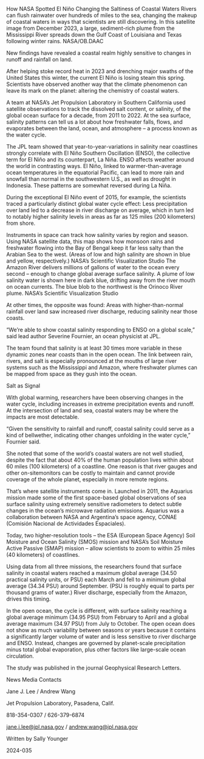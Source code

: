 How NASA Spotted El Niño Changing the Saltiness of Coastal Waters 
 Rivers can flush rainwater over hundreds of miles to the sea, changing the makeup of coastal waters in ways that scientists are still discovering. In this satellite image from December 2023, a large, sediment-rich plume from the Mississippi River spreads down the Gulf Coast of Louisiana and Texas following winter rains. NASA/OB.DAAC

New findings have revealed a coastal realm highly sensitive to changes in runoff and rainfall on land.

After helping stoke record heat in 2023 and drenching major swaths of the United States this winter, the current El Niño is losing steam this spring. Scientists have observed another way that the climate phenomenon can leave its mark on the planet: altering the chemistry of coastal waters.

A team at NASA’s Jet Propulsion Laboratory in Southern California used satellite observations to track the dissolved salt content, or salinity, of the global ocean surface for a decade, from 2011 to 2022. At the sea surface, salinity patterns can tell us a lot about how freshwater falls, flows, and evaporates between the land, ocean, and atmosphere – a process known as the water cycle.

The JPL team showed that year-to-year-variations in salinity near coastlines strongly correlate with El Niño Southern Oscillation (ENSO), the collective term for El Niño and its counterpart, La Niña. ENSO affects weather around the world in contrasting ways. El Niño, linked to warmer-than-average ocean temperatures in the equatorial Pacific, can lead to more rain and snowfall than normal in the southwestern U.S., as well as drought in Indonesia. These patterns are somewhat reversed during La Niña.

During the exceptional El Niño event of 2015, for example, the scientists traced a particularly distinct global water cycle effect: Less precipitation over land led to a decrease in river discharge on average, which in turn led to notably higher salinity levels in areas as far as 125 miles (200 kilometers) from shore.

Instruments in space can track how salinity varies by region and season. Using NASA satellite data, this map shows how monsoon rains and freshwater flowing into the Bay of Bengal keep it far less salty than the Arabian Sea to the west. (Areas of low and high salinity are shown in blue and yellow, respectively.) NASA’s Scientific Visualization Studio The Amazon River delivers millions of gallons of water to the ocean every second – enough to change global average surface salinity. A plume of low salinity water is shown here in dark blue, drifting away from the river mouth on ocean currents. The blue blob to the northwest is the Orinoco River plume. NASA’s Scientific Visualization Studio

At other times, the opposite was found: Areas with higher-than-normal rainfall over land saw increased river discharge, reducing salinity near those coasts.

“We’re able to show coastal salinity responding to ENSO on a global scale,” said lead author Severine Fournier, an ocean physicist at JPL.

The team found that salinity is at least 30 times more variable in these dynamic zones near coasts than in the open ocean. The link between rain, rivers, and salt is especially pronounced at the mouths of large river systems such as the Mississippi and Amazon, where freshwater plumes can be mapped from space as they gush into the ocean.

Salt as Signal

With global warming, researchers have been observing changes in the water cycle, including increases in extreme precipitation events and runoff. At the intersection of land and sea, coastal waters may be where the impacts are most detectable.

“Given the sensitivity to rainfall and runoff, coastal salinity could serve as a kind of bellwether, indicating other changes unfolding in the water cycle,” Fournier said.

She noted that some of the world’s coastal waters are not well studied, despite the fact that about 40% of the human population lives within about 60 miles (100 kilometers) of a coastline. One reason is that river gauges and other on-sitemonitors can be costly to maintain and cannot provide coverage of the whole planet, especially in more remote regions.

That’s where satellite instruments come in. Launched in 2011, the Aquarius mission made some of the first space-based global observations of sea surface salinity using extremely sensitive radiometers to detect subtle changes in the ocean’s microwave radiation emissions. Aquarius was a collaboration between NASA and Argentina’s space agency, CONAE (Comisión Nacional de Actividades Espaciales).

Today, two higher-resolution tools – the ESA (European Space Agency) Soil Moisture and Ocean Salinity (SMOS) mission and NASA’s Soil Moisture Active Passive (SMAP) mission – allow scientists to zoom to within 25 miles (40 kilometers) of coastlines.

Using data from all three missions, the researchers found that surface salinity in coastal waters reached a maximum global average (34.50 practical salinity units, or PSU) each March and fell to a minimum global average (34.34 PSU) around September. (PSU is roughly equal to parts per thousand grams of water.) River discharge, especially from the Amazon, drives this timing.

In the open ocean, the cycle is different, with surface salinity reaching a global average minimum (34.95 PSU) from February to April and a global average maximum (34.97 PSU) from July to October. The open ocean does not show as much variability between seasons or years because it contains a significantly larger volume of water and is less sensitive to river discharge and ENSO. Instead, changes are governed by planet-scale precipitation minus total global evaporation, plus other factors like large-scale ocean circulation.

The study was published in the journal Geophysical Research Letters.

News Media Contacts

Jane J. Lee / Andrew Wang

Jet Propulsion Laboratory, Pasadena, Calif.

818-354-0307 / 626-379-6874

jane.j.lee@jpl.nasa.gov / andrew.wang@jpl.nasa.gov

Written by Sally Younger

2024-035